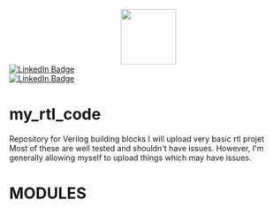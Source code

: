 <div id="header" align="center">
  <img src="https://media.giphy.com/media/M9gbBd9nbDrOTu1Mqx/giphy.gif" width="100"/>
</div>
<div id="badges">
  <a href="https://www.linkedin.com/in/adarsh-k-0868151b6">
    <img src="https://img.shields.io/badge/Adarsh K-blue?style=for-the-badge&logo=linkedin&logoColor=white&align=center" alt="LinkedIn Badge"/>
  </a>
 </div>

<div id="badges">
  <a href="https://www.linkedin.com/in/nidhinchandran47/">
    <img src="https://img.shields.io/badge/Nidhin-blue?style=for-the-badge&logo=linkedin&logoColor=white" alt="LinkedIn Badge"/>
  </a>
 </div>

# my_rtl_code
Repository for Verilog building blocks 
I will upload very basic rtl projet  
Most of these are well tested and shouldn't have issues. However, I'm generally allowing myself to upload things which may have issues.

# MODULES

